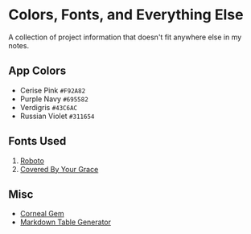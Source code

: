# Colors, Fonts, and Everything Else

A collection of project information that doesn't fit anywhere else in my notes.

## App Colors

- Cerise Pink `#F92A82`
- Purple Navy `#695582`
- Verdigris `#43C6AC`
- Russian Violet `#311654`

## Fonts Used

1. [Roboto](https://fonts.google.com/specimen/Roboto)
2. [Covered By Your Grace](https://fonts.google.com/specimen/Covered+By+Your+Grace)

## Misc

- [Corneal Gem](https://thebrianemory.github.io/corneal/)
- [Markdown Table Generator](https://www.tablesgenerator.com/markdown_tables#)
